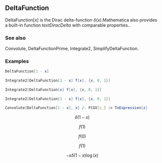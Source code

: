 ##  DeltaFunction 

DeltaFunction[x] is the Dirac delta-function $\delta (x)$.Mathematica also provides a built-in function $text{DiracDelta}$ with comparable properties..

###  See also 

Convolute, DeltaFunctionPrime, Integrate2, SimplifyDeltaFunction.

###  Examples 

```mathematica
DeltaFunction[1 - x] 
 
Integrate2[DeltaFunction[1 - x] f[x], {x, 0, 1}] 
 
Integrate2[DeltaFunction[x] f[x], {x, 0, 1}] 
 
Integrate2[DeltaFunction[1 - x] f[x], {x, 0, 1}] 
 
Convolute[DeltaFunction[1 - x], x] /. FCGV[z_] :> ToExpression[z]
```

$$\delta (1-x)$$

$$f(1)$$

$$f(0)$$

$$f(1)$$

$$-x \delta (1-x) \log (x)$$